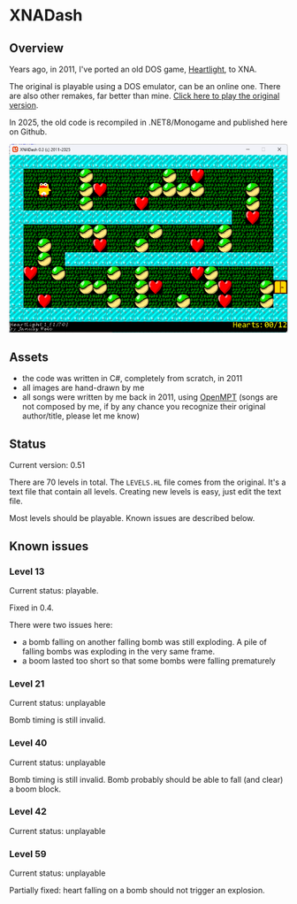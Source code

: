 # XNADash

## Overview

Years ago, in 2011, I've ported an old DOS game, <a href="https://en.wikipedia.org/wiki/Heartlight_(video_game)">Heartlight</a>, to XNA. 

The original is playable using a DOS emulator, can be an online one. There are also other remakes, far better than mine.
<a href='https://www.google.com/search?q=heartlight+play+online'>Click here to play the original version</a>.

In 2025, the old code is recompiled in .NET8/Monogame and published here on Github.

![game](game.png)

## Assets

* the code was written in C#, completely from scratch, in 2011
* all images are hand-drawn by me
* all songs were written by me back in 2011, using <a href='https://openmpt.org/'>OpenMPT</a> 
  (songs are not composed by me, if by any chance you recognize their original author/title, please let me know)
	
## Status

Current version: 0.51

There are 70 levels in total. The `LEVELS.HL` file comes from the original. It's a text file that contain all levels. Creating new levels is easy, just edit the text file.

Most levels should be playable. Known issues are described below.

## Known issues 

### Level 13

Current status: playable.

Fixed in 0.4.

There were two issues here:

* a bomb falling on another falling bomb was still exploding. A pile of falling bombs was exploding in the very same frame.
* a boom lasted too short so that some bombs were falling prematurely

### Level 21

Current status: unplayable

Bomb timing is still invalid. 


### Level 40

Current status: unplayable

Bomb timing is still invalid. Bomb probably should be able to fall (and clear) a boom block.

### Level 42

Current status: unplayable

### Level 59

Current status: unplayable

Partially fixed: heart falling on a bomb should not trigger an explosion.